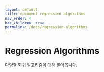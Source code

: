 ```yaml
---
layout: default
title: document regression algorithms
nav_order: 4
has_children: true
permalink: /docs/regression-algorithms
---
```


# Regression Algorithms

다양한 회귀 알고리즘에 대해 알아봅니다.
